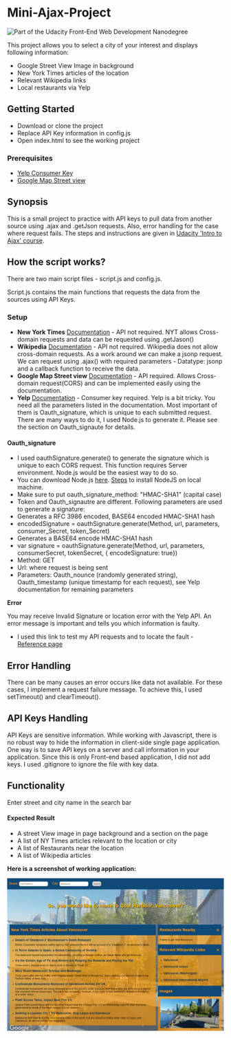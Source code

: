 # Mini-Ajax-Project

![Part of the Udacity Front-End Web Development Nanodegree](https://img.shields.io/badge/Udacity-Front--End%20Web%20Developer%20Nanodegree-02b3e4.svg)

This project allows you to select a city of your interest and displays following information:
* Google Street View Image in background
* New York Times articles of the location
* Relevant Wikipedia links
* Local restaurants via Yelp

## Getting Started

* Download or clone the project
* Replace API Key information in config.js
* Open index.html to see the working project

### Prerequisites

* [Yelp Consumer Key](https://www.yelp.com/developers/documentation/v2/overview)
* [Google Map Street view](https://developers.google.com/maps/documentation/streetview/)

## Synopsis

This is a small project to practice with API keys to pull data from another source using .ajax and .getJson requests. Also, error handling for the case where request fails. The steps and instructions are given in [Udacity 'Intro to Ajax' course](https://www.udacity.com/course/intro-to-ajax--ud110).

## How the script works?

There are two main script files - script.js and config.js.

Script.js contains the main functions that requests the data from the sources using API Keys.

### Setup

* **New York Times** [Documentation](https://developer.nytimes.com/) - API not required. NYT allows Cross-domain requests and data can be requested using .getJason()
* **Wikipedia** [Documentation](https://www.mediawiki.org/wiki/API:Main_page) - API not required. Wikipedia does not allow cross-domain requests. As a work around we can make a jsonp request. We can request using .ajax() with required parameters - Datatype: jsonp and a callback function to receive the data.
* **Google Map Street view** [Documentation](https://developers.google.com/maps/documentation/streetview/) - API required. Allows Cross-domain request(CORS) and can be implemented easily using the documentation.
* **Yelp** [Documentation](https://www.yelp.com/developers/documentation/v2/overview) - Consumer key required. Yelp is a bit tricky. You need all the parameters listed in the documentation. Most important of them is Oauth_signature, which is unique to each submitted request. There are many ways to do it, I used Node.js to generate it. Please see the section on Oauth_signaute for details.

#### Oauth_signature

* I used oauthSignature.generate() to generate the signature which is unique to each CORS request. This function requires Server environment. Node.js would be the easiest way to do so.
* You can download Node.js [here](https://nodejs.org/en/). [Steps](https://github.com/bettiolo/oauth-signature-js) to install NodeJS on local machine.
* Make sure to put oauth_signature_method: "HMAC-SHA1" (capital case)
* Token and Oauth_signautre are different. Following parameters are used to generate a signature:
* Generates a RFC 3986 encoded, BASE64 encoded HMAC-SHA1 hash
* encodedSignature = oauthSignature.generate(Method, url, parameters, consumer_Secret, token_Secret)
* Generates a BASE64 encode HMAC-SHA1 hash
* var signature = oauthSignature.generate(Method, url, parameters, consumerSecret, tokenSecret, { encodeSignature: true})
* Method: GET
* Url: where request is being sent
* Parameters: Oauth_nounce (randomly generated string), Oauth_timestamp (unique timestamp for each request), see Yelp documentation for remaining parameters

**Error**

You may receive Invalid Signature or location error with the Yelp API. An error message is important and tells you which information is faulty.
* I used this link to test my API requests and to locate the fault - [Reference page](http://bettiolo.github.io/oauth-reference-page/)

## Error Handling

There can be many causes an error occurs like data not available. For these cases, I implement a request failure message. To achieve this, I used setTimeout() and clearTimeout().

## API Keys Handling

API Keys are sensitive information. While working with Javascript, there is no robust way to hide the information in client-side single page application. One way is to save API keys on a server and call information in your application. Since this is only Front-end based application, I did not add keys. I used .gitignore to ignore the file with key data.

## Functionality

Enter street and city name in the search bar

#### Expected Result

* A street View image in page background and a section on the page
* A list of NY Times articles relevant to the location or city
* A list of Restaurants near the location
* A list of Wikipedia articles

**Here is a screenshot of working application:**

![Screenshot of App](css/images/screenshot.png)
